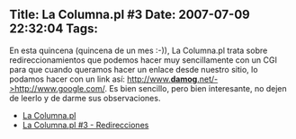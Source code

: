 Title: La Columna.pl #3
Date: 2007-07-09 22:32:04
Tags: 
---
<p>En esta quincena (quincena de un mes :-)), La Columna.pl trata sobre redireccionamientos que podemos hacer muy sencillamente con un CGI para que cuando queramos hacer un enlace desde nuestro sitio, lo podamos hacer con un link así: <a href="../-%3Ehttp://www.google.com/" target="_blank">http://www.<strong>damog</strong>.net/-&gt;http://www.google.com/</a>. Es bien sencillo, pero bien interesante, no dejen de leerlo y de darme sus observaciones.
</p>
<ul>
<li><a href="http://www.damog.net/columnapl" target="_blank">La Columna.pl</a></li>
<li><a href="http://www.damog.net/columnapl/redirecciones/" target="_blank">La Columna.pl #3 - Redirecciones</a></li>
</ul>
